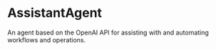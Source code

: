 # AssistantAgent
An agent based on the OpenAI API for assisting with and automating workflows and operations.
